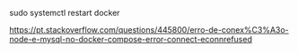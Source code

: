 sudo systemctl restart docker

https://pt.stackoverflow.com/questions/445800/erro-de-conex%C3%A3o-node-e-mysql-no-docker-compose-error-connect-econnrefused